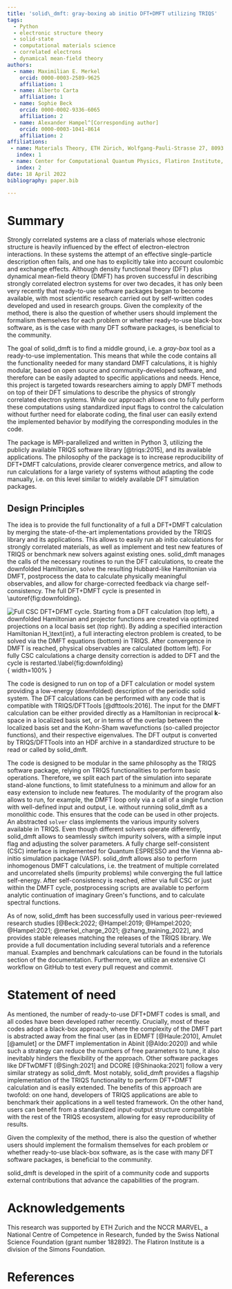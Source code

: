 ```yaml
---
title: 'solid\_dmft: gray-boxing ab initio DFT+DMFT utilizing TRIQS'
tags:
  - Python
  - electronic structure theory
  - solid-state
  - computational materials science
  - correlated electrons
  - dynamical mean-field theory
authors:
  - name: Maximilian E. Merkel
    orcid: 0000-0003-2589-9625
    affiliation: 1
  - name: Alberto Carta
    affiliation: 1
  - name: Sophie Beck
    orcid: 0000-0002-9336-6065
    affiliation: 2
  - name: Alexander Hampel^[Corresponding author]
    orcid: 0000-0003-1041-8614
    affiliation: 2
affiliations:
 - name: Materials Theory, ETH Zürich, Wolfgang-Pauli-Strasse 27, 8093 Zürich, Switzerland
   index: 1
 - name: Center for Computational Quantum Physics, Flatiron Institute, 162 5th Avenue, New York, NY 10010, USA
   index: 2
date: 18 April 2022
bibliography: paper.bib

---
```



# Summary

Strongly correlated systems are a class of materials whose electronic structure is heavily influenced by the effect of electron-electron interactions. 
In these systems the attempt of an effective single-particle description often fails, and one has to explicitly take into account coulombic and exchange effects. 
Although density functional theory (DFT) plus dynamical mean-field theory (DMFT) has proven successful in describing strongly correlated electron systems for over two decades, it has only been very recently that ready-to-use software packages began to become available, with most scientific research carried out by self-written codes developed and used in research groups.
Given the complexity of the method, there is also the question of whether users should implement the formalism themselves for each problem or whether ready-to-use black-box software, as is the case with many DFT software packages, is beneficial to the community.

The goal of solid\_dmft is to find a middle ground, i.e. a *gray-box* tool as a ready-to-use implementation.
This means that while the code contains all the functionality needed for many standard DMFT calculations, it is highly modular, based on open source and community-developed software, and therefore can be easily adapted to specific applications and needs.
Hence, this project is targeted towards researchers aiming to apply DMFT methods on top of their DFT simulations to describe the physics of strongly correlated electron systems.
While our approach allows one to fully perform these computations using standardized input flags to control the calculation without further need for elaborate coding, the final user can easily extend the implemented behavior by modifying the corresponding modules in the code.

The package is MPI-parallelized and written in Python 3, utilizing the publicly available TRIQS software library [@triqs:2015], and its available applications.
The philosophy of the package is to increase reproducibility of DFT+DMFT calculations, provide clearer convergence metrics, and allow to run calculations for a large variety of systems without adapting the code manually, i.e. on this level similar to widely available DFT simulation packages.

## Design Principles

The idea is to provide the full functionality of a full a DFT+DMFT calculation by merging the state-of-the-art implementations provided by the TRIQS library and its applications.
This allows to easily run ab initio calculations for strongly correlated materials, as well as implement and test new features of TRIQS or benchmark new solvers against existing ones.
solid\_dmft manages the calls of the necessary routines to run the DFT calculations, to create the downfolded Hamiltonian, solve the resulting Hubbard-like Hamiltonian via DMFT, postprocess the data to calculate physically meaningful observables, and allow for charge-corrected feedback via charge self-consistency.
The full DFT+DMFT cycle is presented in \autoref{fig:downfolding}.

![Full CSC DFT+DFMT cycle. Starting from a DFT calculation (top left), a downfolded Hamiltonian and projector functions are created via optimized projections on a local basis set (top right). By adding a specified interaction Hamiltonian $H_\text{int}$, a full interacting electron problem is created, to be solved via the DMFT equations (bottom) in TRIQS. After convergence in DMFT is reached, physical observables are calculated (bottom left). For fully CSC calculations a charge density correction is added to DFT and the cycle is restarted.\label{fig:downfolding}](downfolding.png){ width=100% }

The code is designed to run on top of a DFT calculation or model system providing a low-energy (downfolded) description of the periodic solid system.
The DFT calculations can be performed with any code that is compatible with TRIQS/DFTTools [@dfttools:2016].
The input for the DMFT calculation can be either provided directly as a Hamiltonian in reciprocal $\mathbf{k}$-space in a localized basis set, or in terms of the overlap between the localized basis set and the Kohn-Sham wavefunctions (so-called projector functions), and their respective eigenvalues.
The DFT output is converted by TRIQS/DFTTools into an HDF archive in a standardized structure to be read or called by solid\_dmft.

The code is designed to be modular in the same philosophy as the TRIQS software package, relying on TRIQS functionalities to perform basic operations.
Therefore, we split each part of the simulation into separate stand-alone functions, to limit statefulness to a minimum and allow for an easy extension to include new features.
The modularity of the program also allows to run, for example, the DMFT loop only via a call of a single function with well-defined input and output, i.e. without running solid\_dmft as a monolithic code.
This ensures that the code can be used in other projects.
An abstracted `solver` class implements the various impurity solvers available in TRIQS. 
Even though different solvers operate differently, solid\_dmft allows to seamlessly switch impurity solvers, with a simple input flag and adjusting the solver parameters.
A fully charge self-consistent (CSC) interface is implemented for Quantum ESPRESSO and the Vienna ab-initio simulation package (VASP).
solid\_dmft allows also to perform inhomogenous DMFT calculations, i.e. the treatment of multiple correlated and uncorrelated shells (impurity problems) while converging the full lattice self-energy.
After self-consistency is reached, either via full CSC or just within the DMFT cycle, postprocessing scripts are available to perform analytic continuation of imaginary Green's functions, and to calculate spectral functions.

As of now, solid\_dmft has been successfully used in various peer-reviewed research studies [@Beck:2022; @Hampel:2019; @Hampel:2020; @Hampel:2021; @merkel_charge_2021; @zhang_training_2022], and provides stable releases matching the releases of the TRIQS library.
We provide a full documentation including several tutorials and a reference manual.
Examples and benchmark calculations can be found in the tutorials section of the documentation.
Furthermore, we utilize an extensive CI workflow on GitHub to test every pull request and commit.

# Statement of need

As mentioned, the number of ready-to-use DFT+DMFT codes is small, and all codes have been developed rather recently.
Crucially, most of these codes adopt a black-box approach, where the complexity of the DMFT part is abstracted away from the final user (as in  EDMFT [@Haule:2010], Amulet [@amulet] or the DMFT implementation in Abinit [@Aldo:2020]) and while such a strategy can reduce the numbers of free parameters to tune, it also inevitably hinders the flexibility of the approach. 
Other software packages like DFTwDMFT [@Singh:2021] and DCORE [@Shinaoka:2021] follow a very similar strategy as solid\_dmft.
Most notably, solid\_dmft provides a flagship implementation of the TRIQS functionality to perform DFT+DMFT calculation and is easily extended.
The benefits of this approach are twofold: on one hand, developers of TRIQS applications are able to benchmark their applications in a well tested framework. 
On the other hand, users can benefit from a standardized input-output structure compatible with the rest of the TRIQS ecosystem, allowing for easy reproducibility of results.

Given the complexity of the method, there is also the question of whether users should implement the formalism themselves for each problem or whether ready-to-use black-box software, as is the case with many DFT software packages, is beneficial to the community.

solid_dmft is developed in the spirit of a community code and supports external contributions that advance the capabilities of the program.

# Acknowledgements

This research was supported by ETH Zurich and the NCCR MARVEL, a National Centre of Competence in Research, funded by the Swiss National Science Foundation (grant number 182892). The Flatiron Institute is a division of the Simons Foundation.

# References
